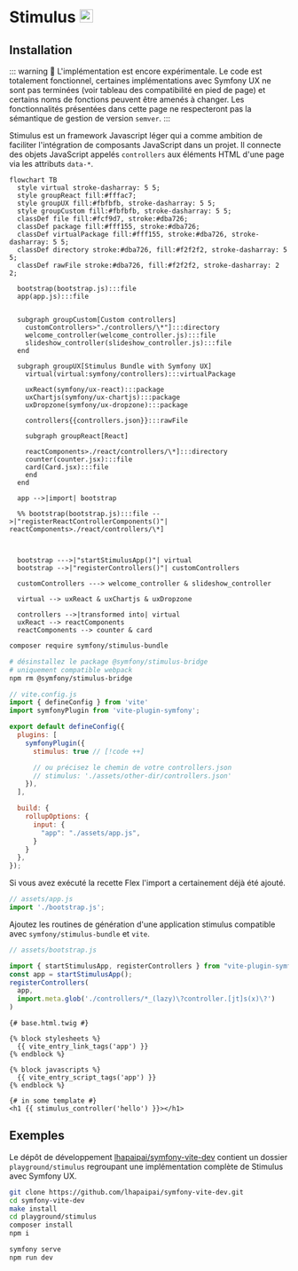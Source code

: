 # Stimulus <img src="/images/logo-stimulus.svg" width="24" height="24" style="display: inline;" />

## Installation

::: warning
🧪 L'implémentation est encore expérimentale. Le code est totalement fonctionnel, certaines implémentations avec Symfony UX ne sont pas terminées (voir tableau des compatibilité en pied de page) et certains noms de fonctions peuvent être amenés à changer. Les fonctionnalités présentées dans cette page ne respecteront pas la sémantique de gestion de version `semver`.
:::

Stimulus est un framework Javascript léger qui a comme ambition de faciliter l'intégration de composants JavaScript dans un projet. Il connecte des objets JavaScript appelés `controllers` aux éléments HTML d'une page via les attributs `data-*`.

```mermaid
flowchart TB
  style virtual stroke-dasharray: 5 5;
  style groupReact fill:#fffac7;
  style groupUX fill:#fbfbfb, stroke-dasharray: 5 5;
  style groupCustom fill:#fbfbfb, stroke-dasharray: 5 5;
  classDef file fill:#fcf9d7, stroke:#dba726;
  classDef package fill:#fff155, stroke:#dba726;
  classDef virtualPackage fill:#fff155, stroke:#dba726, stroke-dasharray: 5 5;
  classDef directory stroke:#dba726, fill:#f2f2f2, stroke-dasharray: 5 5;
  classDef rawFile stroke:#dba726, fill:#f2f2f2, stroke-dasharray: 2 2;

  bootstrap(bootstrap.js):::file
  app(app.js):::file


  subgraph groupCustom[Custom controllers]
    customControllers>"./controllers/\*"]:::directory
    welcome_controller(welcome_controller.js):::file
    slideshow_controller(slideshow_controller.js):::file
  end

  subgraph groupUX[Stimulus Bundle with Symfony UX]
    virtual(virtual:symfony/controllers):::virtualPackage

    uxReact(symfony/ux-react):::package
    uxChartjs(symfony/ux-chartjs):::package
    uxDropzone(symfony/ux-dropzone):::package

    controllers{{controllers.json}}:::rawFile

    subgraph groupReact[React]

    reactComponents>./react/controllers/\*]:::directory
    counter(counter.jsx):::file
    card(Card.jsx):::file
    end
  end

  app -->|import| bootstrap

  %% bootstrap(bootstrap.js):::file -->|"registerReactControllerComponents()"| reactComponents>./react/controllers/\*]



  bootstrap --->|"startStimulusApp()"| virtual
  bootstrap -->|"registerControllers()"| customControllers

  customControllers ---> welcome_controller & slideshow_controller

  virtual --> uxReact & uxChartjs & uxDropzone

  controllers -->|transformed into| virtual
  uxReact --> reactComponents
  reactComponents --> counter & card

```

```bash
composer require symfony/stimulus-bundle

# désinstallez le package @symfony/stimulus-bridge
# uniquement compatible webpack
npm rm @symfony/stimulus-bridge
```

```js
// vite.config.js
import { defineConfig } from 'vite'
import symfonyPlugin from 'vite-plugin-symfony';

export default defineConfig({
  plugins: [
    symfonyPlugin({
      stimulus: true // [!code ++]

      // ou précisez le chemin de votre controllers.json
      // stimulus: './assets/other-dir/controllers.json'
    }),
  ],

  build: {
    rollupOptions: {
      input: {
        "app": "./assets/app.js",
      }
    }
  },
});
```

Si vous avez exécuté la recette Flex l'import a certainement déjà été ajouté.

```js
// assets/app.js
import './bootstrap.js';
```

Ajoutez les routines de génération d'une application stimulus compatible avec `symfony/stimulus-bundle` et `vite`.

```js
// assets/bootstrap.js

import { startStimulusApp, registerControllers } from "vite-plugin-symfony/stimulus/helpers"
const app = startStimulusApp();
registerControllers(
  app,
  import.meta.glob('./controllers/*_(lazy)\?controller.[jt]s(x)\?')
)
```
```twig
{# base.html.twig #}

{% block stylesheets %}
  {{ vite_entry_link_tags('app') }}
{% endblock %}

{% block javascripts %}
  {{ vite_entry_script_tags('app') }}
{% endblock %}
```
```twig
{# in some template #}
<h1 {{ stimulus_controller('hello') }}></h1>
```

## Exemples

Le dépôt de développement [lhapaipai/symfony-vite-dev](https://github.com/lhapaipai/symfony-vite-dev) contient un dossier `playground/stimulus` regroupant une implémentation complète de Stimulus avec Symfony UX.


```bash
git clone https://github.com/lhapaipai/symfony-vite-dev.git
cd symfony-vite-dev
make install
cd playground/stimulus
composer install
npm i

symfony serve
npm run dev
```

